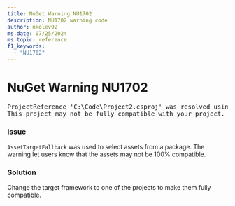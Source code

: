 ```yaml
---
title: NuGet Warning NU1702
description: NU1702 warning code
author: nkolev92
ms.date: 07/25/2024
ms.topic: reference
f1_keywords: 
  - "NU1702"
---
```


# NuGet Warning NU1702

<pre>ProjectReference 'C:\Code\Project2.csproj' was resolved using '.NETFramework,Version=v4.7.2' instead of the project target framework '.NETCoreApp,Version=v5.0'.
This project may not be fully compatible with your project.
</pre>

### Issue

`AssetTargetFallback` was used to select assets from a package. The warning let users know that the assets may not be 100% compatible.

### Solution

Change the target framework to one of the projects to make them fully compatible.
